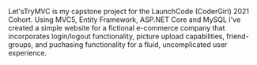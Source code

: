 Let'sTryMVC is my capstone project for the LaunchCode (CoderGirl) 2021 Cohort. Using MVC5, Entity Framework, ASP.NET Core and MySQL 
I've created a simple website for a fictional e-commerce company that incorporates login/logout functionality, picture upload capabilities, 
friend-groups, and puchasing functionality for a fluid, uncomplicated user experience.
